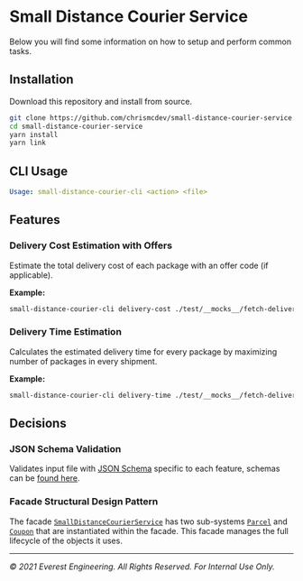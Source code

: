 # Small Distance Courier Service

Below you will find some information on how to setup and perform common tasks.

## Installation

Download this repository and install from source.

```bash
git clone https://github.com/chrismcdev/small-distance-courier-service.git
cd small-distance-courier-service
yarn install
yarn link
```

## CLI Usage

```yaml
Usage: small-distance-courier-cli <action> <file>
```

## Features

### Delivery Cost Estimation with Offers

Estimate the total delivery cost of each package with an offer code (if applicable).

**Example:**

```bash
small-distance-courier-cli delivery-cost ./test/__mocks__/fetch-delivery-cost-input.json
```

### Delivery Time Estimation

Calculates the estimated delivery time for every package by maximizing number of packages in every shipment.

**Example:**

```bash
small-distance-courier-cli delivery-time ./test/__mocks__/fetch-delivery-time-input.json
```

## Decisions

### JSON Schema Validation

Validates input file with [JSON Schema](https://json-schema.org/specification.html) specific to each feature, schemas can be [found here](./src/assets/).

### Facade Structural Design Pattern

The facade [`SmallDistanceCourierService`](./src/services/small-distance-courier-service.ts) has two sub-systems [`Parcel`](./src/entities/parcel.ts) and [`Coupon`](./src/entities/coupon.ts) that are instantiated within the facade. This facade manages the full lifecycle of the objects it uses.

---

_© 2021 Everest Engineering. All Rights Reserved. For Internal Use Only._
